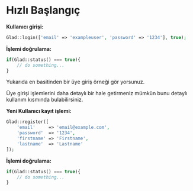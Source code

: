 Hızlı Başlangıç
====

**Kullanıcı girişi:**
```php
Glad::login(['email' => 'exampleuser', 'password' => '1234'], true);
```

**İşlemi doğrulama:**
```php
if(Glad::status() === true){
	// do something...
}
```
Yukarıda en basitinden bir üye giriş örneği gör
yorsunuz.

Üye girişi işlemlerini daha detaylı bir hale getirmeniz mümkün bunu detaylı kullanım kısmında bulabilirsiniz.

**Yeni Kullanıcı kayıt işlemi:**
```php
Glad::register([
	'email'	    => 'email@example.com',
	'password'  => '1234',
	'firstname' => 'Firstname',
	'lastname'  => 'Lastname'
]);
```

**İşlemi doğrulama:**

```php
if(Glad::status() === true){
	// do something...
}
```